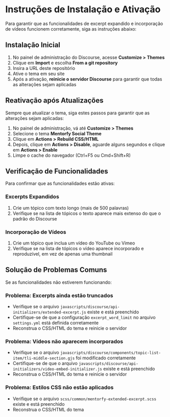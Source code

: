 # Instruções de Instalação e Ativação

Para garantir que as funcionalidades de excerpt expandido e incorporação de vídeos funcionem corretamente, siga as instruções abaixo:

## Instalação Inicial

1. No painel de administração do Discourse, acesse **Customize > Themes**
2. Clique em **Import** e escolha **From a git repository**
3. Insira a URL deste repositório
4. Ative o tema em seu site
5. Após a ativação, **reinicie o servidor Discourse** para garantir que todas as alterações sejam aplicadas

## Reativação após Atualizações

Sempre que atualizar o tema, siga estes passos para garantir que as alterações sejam aplicadas:

1. No painel de administração, vá até **Customize > Themes**
2. Selecione o tema **Mentorfy Social Theme**
3. Clique em **Actions > Rebuild CSS/HTML**
4. Depois, clique em **Actions > Disable**, aguarde alguns segundos e clique em **Actions > Enable**
5. Limpe o cache do navegador (Ctrl+F5 ou Cmd+Shift+R)

## Verificação de Funcionalidades

Para confirmar que as funcionalidades estão ativas:

### Excerpts Expandidos
1. Crie um tópico com texto longo (mais de 500 palavras)
2. Verifique se na lista de tópicos o texto aparece mais extenso do que o padrão do Discourse

### Incorporação de Vídeos
1. Crie um tópico que inclua um vídeo do YouTube ou Vimeo
2. Verifique se na lista de tópicos o vídeo aparece incorporado e reproduzível, em vez de apenas uma thumbnail

## Solução de Problemas Comuns

Se as funcionalidades não estiverem funcionando:

### Problema: Excerpts ainda estão truncados
- Verifique se o arquivo `javascripts/discourse/api-initializers/extended-excerpt.js` existe e está preenchido
- Certifique-se de que a configuração `excerpt_word_limit` no arquivo `settings.yml` está definida corretamente
- Reconstrua o CSS/HTML do tema e reinicie o servidor

### Problema: Vídeos não aparecem incorporados
- Verifique se o arquivo `javascripts/discourse/components/topic-list-item/tli-middle-section.gjs` foi modificado corretamente
- Certifique-se de que o arquivo `javascripts/discourse/api-initializers/video-embed-initializer.js` existe e está preenchido
- Reconstrua o CSS/HTML do tema e reinicie o servidor

### Problema: Estilos CSS não estão aplicados
- Verifique se o arquivo `scss/common/mentorfy-extended-excerpt.scss` existe e está preenchido
- Reconstrua o CSS/HTML do tema 